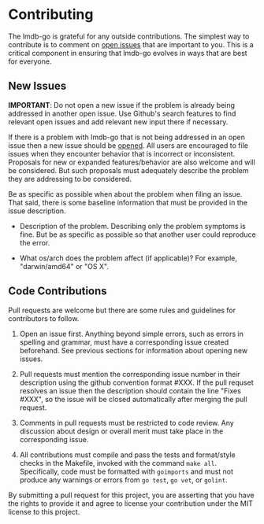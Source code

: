 # Contributing

The lmdb-go is grateful for any outside contributions.  The simplest way to
contribute is to comment on [open
issues](https://github.com/ChrisTrenkamp/lmdb-go/issues?q=is%3Aissue+is%3Aopen+sort%3Aupdated-desc)
that are important to you.  This is a critical component in ensuring that
lmdb-go evolves in ways that are best for everyone.

## New Issues

**IMPORTANT**: Do not open a new issue if the problem is already being
addressed in another open issue.  Use Github's search features to find relevant
open issues and add relevant new input there if necessary.

If there is a problem with lmdb-go that is not being addressed in an open issue
then a new issue should be
[opened](https://github.com/ChrisTrenkamp/lmdb-go/issues/new).  All users are
encouraged to file issues when they encounter behavior that is incorrect or
inconsistent.  Proposals for new or expanded features/behavior are also welcome
and will be considered. But such proposals must adequately describe the problem
they are addressing to be considered.

Be as specific as possible when about the problem when filing an issue.  That
said, there is some baseline information that must be provided in the issue
description.

-  Description of the problem.  Describing only the problem symptoms is fine.
   But be as specific as possible so that another user could reproduce the
   error.

-  What os/arch does the problem affect (if applicable)? For example,
   "darwin/amd64" or "OS X".

## Code Contributions

Pull requests are welcome but there are some rules and guidelines for
contributors to follow.

1.  Open an issue first. Anything beyond simple errors, such as errors in
    spelling and grammar, must have a corresponding issue created beforehand.
    See previous sections for information about opening new issues.

2.  Pull requests must mention the corresponding issue number in their
    description using the github convention format #XXX.  If the pull requset
    resolves an issue then the description should contain the line "Fixes #XXX",
    so the issue will be closed automatically after merging the pull request.

3.  Comments in pull requests must be restricted to code review.  Any
    discussion about design or overall merit must take place in the
    corresponding issue.

4.  All contributions must compile and pass the tests and format/style checks
    in the Makefile, invoked with the command `make all`.  Specifically, code
    must be formatted with `goimports` and must not produce any warnings or
    errors from `go test`, `go vet`, or `golint`.

By submitting a pull request for this project, you are asserting that you have
the rights to provide it and agree to license your contribution under the MIT
license to this project.
